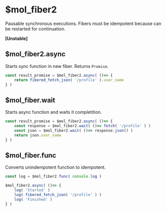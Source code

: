 # $mol_fiber2

Pausable synchronous executions.
Fibers must be idempotent because can be restarted for continuation.

**[Unstable]**

## $mol_fiber2.async

Starts sync function in new fiber. Returns `Promise`.

```typescript
const result_promise = $mol_fiber2.async( ()=> {
	return fibered_fetch_json( '/profile' ).user_name
} )
```

## $mol_fiber.wait

Starts async function and waits it completition. 

```typescript
const result_promise = $mol_fiber2.async( ()=> {
	const response = $mol_fiber2.wait( ()=> fetch( '/profile' ) )
	const json = $mol_fiber2.wait( ()=> response.json() )
	return json.user_name
} )
```

## $mol_fiber.func

Converts unindempotent function to idempotent.

```typescript
const log = $mol_fiber2.func( console.log )

$mol_fiber2.async( ()=> {
	log( 'Started' )
	log( fibered_fetch_json( '/profile' ) )
	log( 'Finished' )
} )
```
